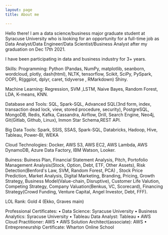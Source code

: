 ```yaml
---
layout: page
title: About me

---
```


Hello there! I am a data science/business major graduate student at Syracuse University who is looking for an opportunity for a full-time job as Data Analyst/Data Engineer/Data Scientist/Business Analyst after my graduation on Dec 17th 2021.

I have been participating in data and business industry for 3+ years.

Skills:
Programming: Python (Pandas, NumPy, matplotlib, seanborn, wordcloud, plotly, dash(html),  NLTK, tensorflow, Scikit, SciPy, PySpark, OOP), R(ggplot, dplyr, caret, tidyverse , RMarkdown) Shiny.

Machine Learning: Regression, SVM ,LSTM, Naive Bayes, Random Forest, LDA, K-means, KNN.

Database and Tools: SQL, Spark-SQL, Advanced SQL(3nd form, index, transaction dead lock, view, stored procedure, security), PostgreSQL, MongoDB, Redis, Kafka, Cassandra, Airflow, Drill, Search Engine, Neo4j, Git(Gitlab, Github, Linux), Inmon Star Schema,REST API.

Big Data Tools: Spark, SSIS, SSAS, Spark-SQL, Databricks, Hadoop, Hive, Tableau, Power-BI, WEKA


Cloud Technologies: Docker, AWS S3, AWS EC2, AWS Lambda, AWS DynamoDB, Azure Data Factory, IBM Watson, Looker.

Buiness: Buiness Plan, Financial Statement Analysis, Pitch, Portofolio Management Analysis(Stock, Option, Debt, ETF, Other Assets), Risk Detection(Benford's Law, SVM, Random Forest, PCA) , Stock Price Prediction, Market Analysis, Digital Marketing, Branding, Pricing, Growth Strategy, Business Model(Value-chain, Disruptive), Customer Life Valution, Competing Strategy, Company Valuation(Benkus, VC, Scorecard), Financing Strategy(Crowd Funding, Venture Capital, Angel Investor, Debt, FFF).

LOL Rank: Gold 4 (Ekko, Graves main)

Professional Certificates:
• Data Science: Syracuse University
• Business Analytics: Syracuse University
• Tableau Data Analyst: Tableau
• AWS Cloud Practitioner: AWS
• AWS Solution Architect(associate): AWS
• Entrepreneurship Certificate: Wharton Online School
